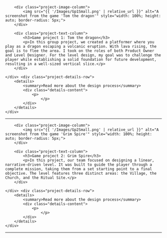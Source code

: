 <div class="project-card">
    <div class="project-flex-container">

        <div class="project-image-column">
            <img src="{{ '/Images/Gp1Small.png' | relative_url }}" alt="A screenshot from the game 'Tom the dragon'" style="width: 100%; height: auto; border-radius: 5px;">
        </div>

        <div class="project-text-column">
            <h3>Game project 1: Tom the dragon</h3>
            <p>In this group project, we created a platformer where you play as a dragon escaping a volcanic eruption. With lava rising, the goal is to flee the area. I took on the roles of both Product Owner and Level Designer. For the level design, my goal was to challenge the player while establishing a solid foundation for future development, resulting in a well-sized vertical slice.</p>
        </div>

    </div> <div class="project-details-row">
        <details>
            <summary>Read more about the design process</summary>
            <div class="details-content">
                <p>
                    </p>
            </div>
        </details>
    </div>
</div>

<hr style="border-color: #555;">

<div class="project-card">
    <div class="project-flex-container">

        <div class="project-image-column">
            <img src="{{ '/Images/Gp2Small.png' | relative_url }}" alt="A screenshot from the game 'Grim Spire'" style="width: 100%; height: auto; border-radius: 5px;">
        </div>

        <div class="project-text-column">
            <h3>Game project 2: Grim Spire</h3>
            <p>In this project, our team focused on designing a linear, narrative-driven level. It was built to guide the player through a complete mission, taking them from a set starting point to a final objective. The level features three distinct areas: the Village, the Church, and the Ritual Site.</p>
        </div>

    </div> <div class="project-details-row">
        <details>
            <summary>Read more about the design process</summary>
            <div class="details-content">
                <p>
                    </p>
            </div>
        </details>
    </div>
</div>

<hr style="border-color: #555;">
